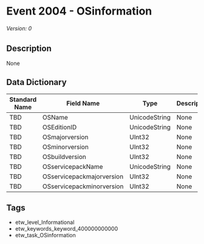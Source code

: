 # Event 2004 - OSinformation
###### Version: 0

## Description
None

## Data Dictionary
|Standard Name|Field Name|Type|Description|Sample Value|
|---|---|---|---|---|
|TBD|OSName|UnicodeString|None|`None`|
|TBD|OSEditionID|UnicodeString|None|`None`|
|TBD|OSmajorversion|UInt32|None|`None`|
|TBD|OSminorversion|UInt32|None|`None`|
|TBD|OSbuildversion|UInt32|None|`None`|
|TBD|OSservicepackName|UnicodeString|None|`None`|
|TBD|OSservicepackmajorversion|UInt32|None|`None`|
|TBD|OSservicepackminorversion|UInt32|None|`None`|

## Tags
* etw_level_Informational
* etw_keywords_keyword_400000000000
* etw_task_OSinformation